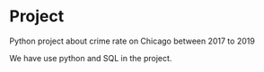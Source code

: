 # Project
Python project about crime rate on Chicago between 2017 to 2019
 
We have use python and SQL in the project.
